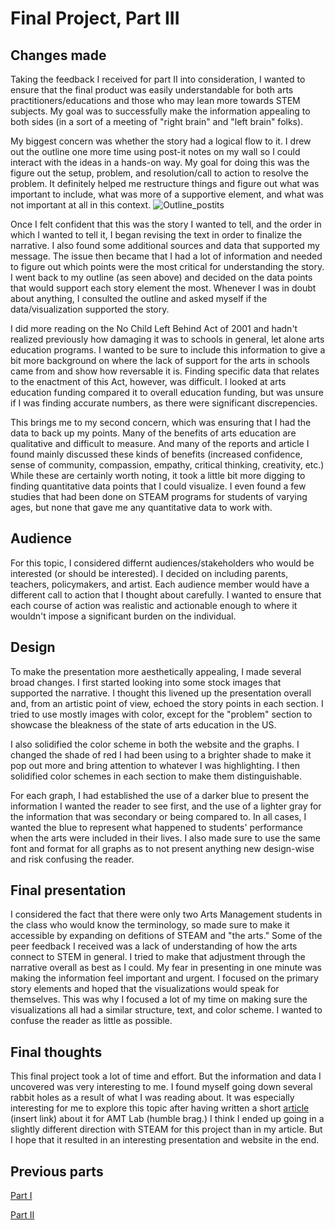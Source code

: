 # Final Project, Part III

## Changes made
Taking the feedback I received for part II into consideration, I wanted to ensure that the final product was easily understandable for both arts practitioners/educations and those who may lean more towards STEM subjects. My goal was to successfully make the information appealing to both sides (in a sort of a meeting of "right brain" and "left brain" folks).

My biggest concern was whether the story had a logical flow to it. I drew out the outline one more time using post-it notes on my wall so I could interact with the ideas in a hands-on way. My goal for doing this was the figure out the setup, problem, and resolution/call to action to resolve the problem. It definitely helped me restructure things and figure out what was important to include, what was more of a supportive element, and what was not important at all in this context.
![Outline_postits](https://user-images.githubusercontent.com/112141969/195189700-ef191ac1-d932-44a7-92db-d089cdffe0f0.jpg)


Once I felt confident that this was the story I wanted to tell, and the order in which I wanted to tell it, I began revising the text in order to finalize the narrative. I also found some additional sources and data that supported my message. The issue then became that I had a lot of information and needed to figure out which points were the most critical for understanding the story. I went back to my outline (as seen above) and decided on the data points that would support each story element the most. Whenever I was in doubt about anything, I consulted the outline and asked myself if the data/visualization supported the story. 

I did more reading on the No Child Left Behind Act of 2001 and hadn't realized previously how damaging it was to schools in general, let alone arts education programs. I wanted to be sure to include this information to give a bit more background on where the lack of support for the arts in schools came from and show how reversable it is. Finding specific data that relates to the enactment of this Act, however, was difficult. I looked at arts education funding compared it to overall education funding, but was unsure if I was finding accurate numbers, as there were significant discrepencies.

This brings me to my second concern, which was ensuring that I had the data to back up my points. Many of the benefits of arts education are qualitative and difficult to measure. And many of the reports and article I found mainly discussed these kinds of benefits (increased confidence, sense of community, compassion, empathy, critical thinking, creativity, etc.) While these are certainly worth noting, it took a little bit more digging to finding quantitative data points that I could visualize. I even found a few studies that had been done on STEAM programs for students of varying ages, but none that gave me any quantitative data to work with. 

## Audience
For this topic, I considered differnt audiences/stakeholders who would be interested (or should be interested). I decided on including parents, teachers, policymakers, and artist. Each audience member would have a different call to action that I thought about carefully. I wanted to ensure that each course of action was realistic and actionable enough to where it wouldn't impose a significant burden on the individual.

## Design
To make the presentation more aesthetically appealing, I made several broad changes. I first started looking into some stock images that supported the narrative. I thought this livened up the presentation overall and, from an artistic point of view, echoed the story points in each section. I tried to use mostly images with color, except for the "problem" section to showcase the bleakness of the state of arts education in the US. 

I also solidified the color scheme in both the website and the graphs. I changed the shade of red I had been using to a brighter shade to make it pop out more and bring attention to whatever I was highlighting. I then solidified color schemes in each section to make them distinguishable. 

For each graph, I had established the use of a darker blue to present the information I wanted the reader to see first, and the use of a lighter gray for the information that was secondary or being compared to. In all cases, I wanted the blue to represent what happened to students' performance when the arts were included in their lives. I also made sure to use the same font and format for all graphs as to not present anything new design-wise and risk confusing the reader.

## Final presentation
I considered the fact that there were only two Arts Management students in the class who would know the terminology, so made sure to make it accessible by expanding on defitions of STEAM and "the arts." Some of the peer feedback I received was a lack of understanding of how the arts connect to STEM in general. I tried to make that adjustment through the narrative overall as best as I could. My fear in presenting in one minute was making the information feel important and urgent. I focused on the primary story elements and hoped that the visualizations would speak for themselves. This was why I focused a lot of my time on making sure the visualizations all had a similar structure, text, and color scheme. I wanted to confuse the reader as little as possible. 

## Final thoughts
This final project took a lot of time and effort. But the information and data I uncovered was very interesting to me. I found myself going down several rabbit holes as a result of what I was reading about. It was especially interesting for me to explore this topic after having written a short [article]([url](https://amt-lab.org/blog/2022/9/the-arts-education-for-all-act-a-catalyst-for-steam-education)) (insert link) about it for AMT Lab (humble brag.) I think I ended up going in a slightly different direction with STEAM for this project than in my article. But I hope that it resulted in an interesting presentation and website in the end. 


## Previous parts
[Part I]([url](https://nmlarsen.github.io/dataviz-by-natalie/final_part_1_larsen.html))

[Part II]([url](https://nmlarsen.github.io/dataviz-by-natalie/final_part_2_larsen.html))
